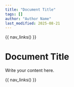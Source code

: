```yaml
---
title: "Document Title"
tags: []
author: "Author Name"
last_modified: 2025-08-21
---
```


{{ nav_links() }}

# Document Title

Write your content here.

{{ nav_links() }}
